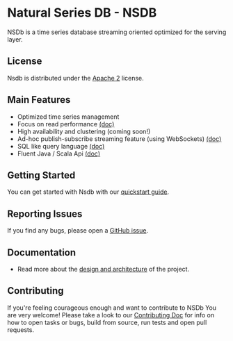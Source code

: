 # Natural Series DB - NSDB #

NSDb is a time series database streaming oriented
optimized for the serving layer.

## License
Nsdb is distributed under the [Apache 2](http://www.apache.org/licenses/LICENSE-2.0) license.

## Main Features

* Optimized time series management
* Focus on read performance [(doc)](docs/Architecture.md)
* High availability and clustering (coming soon!)
* Ad-hoc publish-subscribe streaming feature (using WebSockets) [(doc)](docs/Websocket.md)
* SQL like query language [(doc)](docs/SQL_doc.md)
* Fluent Java / Scala Api [(doc)](docs/JVM_API_doc.md)

## Getting Started

You can get started with Nsdb with our [quickstart guide](docs/QuickStart.md).

## Reporting Issues

If you find any bugs, please open a [GitHub issue](https://github.com/radicalbit/nsdb/issues).

## Documentation

* Read more about the [design and architecture](docs/Architecture.md) of the project.

## Contributing

If you're feeling courageous enough and want to contribute to NSDb You are very welcome!
Please take a look to our [Contributing Doc](docs/Contributing.md) for info on how to open tasks or bugs, build from source, run tests and open pull requests.
